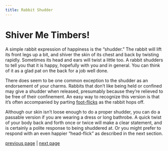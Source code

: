 ```yaml
---
title: Rabbit Shudder
---
```


# Shiver Me Timbers!

A simple rabbit expression of happiness is the “shudder.” The rabbit will lift its front legs up a bit, and shiver the skin of its chest and back by twisting rapidly. Sometimes its head and ears will twist a little too. A rabbit shudders to tell you that it is happy, hopefully with you and in general. You can think of it as a glad pat on the back for a job well done.

There does seem to be one common exception to the shudder as an endorsement of your charms. Rabbits that don’t like being held or confined may give a shudder when released, presumably because they’re relieved to be free of their confinement. An easy way to recognize this version is that it’s often accompanied by parting [foot-flicks](./r-e-s-p-e-c-t-is-what-my-bun-demands-of-me.md "R-E-S-P-E-C-T is What My Bun Demands of Me") as the rabbit hops off.

Although our skin isn’t loose enough to do a proper shudder, you can do a passable version if you are wearing a dress or long bathrobe. A quick twist of your body back and forth once or twice will make a clear statement, and is certainly a polite response to being shuddered at. Or you might prefer to respond with an even happier “head-flick” as described in the next section.

[previous page](./the-need-for-speed.md "The Need for Speed") | [next page](./did-you-say-binky.md "Did You Say Binky?")
